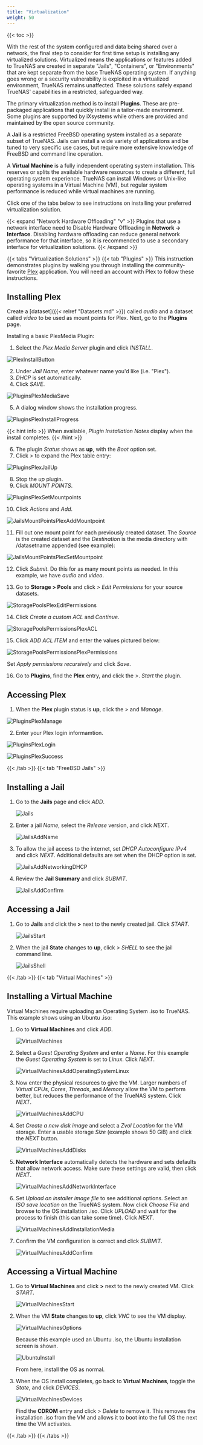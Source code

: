 ```yaml
---
title: "Virtualization"
weight: 50
---
```


{{< toc >}}

With the rest of the system configured and data being shared over a network, the final step to consider for first time setup is installing any virtualized solutions.
Virtualized means the applications or features added to TrueNAS are created in separate "Jails", "Containers", or "Environments" that are kept separate from the base TrueNAS operating system.
If anything goes wrong or a security vulnerability is exploited in a virtualized environment, TrueNAS remains unaffected.
These solutions safely expand TrueNAS' capabilities in a restricted, safeguarded way.

The primary virtualization method is to install **Plugins**.
These are pre-packaged applications that quickly install in a tailor-made environment.
Some plugins are supported by iXsystems while others are provided and maintained by the open source community.

A **Jail** is a restricted FreeBSD operating system installed as a separate subset of TrueNAS.
Jails can install a wide variety of applications and be tuned to very specific use cases, but require more extensive knowledge of FreeBSD and command line operation.

A **Virtual Machine** is a fully independent operating system installation.
This reserves or splits the available hardware resources to create a different, full operating system experience.
TrueNAS can install Windows or Unix-like operating systems in a Virtual Machine (VM), but regular system performance is reduced while virtual machines are running.

Click one of the tabs below to see instructions on installing your preferred virtualization solution.

{{< expand "Network Hardware Offloading" "v" >}}
Plugins that use a network interface need to Disable Hardware Offloading in **Network -> Interface**.
Disabling hardware offloading can reduce general network performance for that interface, so it is recommended to use a secondary interface for virtualization solutions.
{{< /expand >}}

{{< tabs "Virtualization Solutions" >}}
{{< tab "Plugins" >}}
This instruction demonstrates plugins by walking you through installing the community-favorite [Plex](https://www.plex.tv/) application.
You will need an account with Plex to follow these instructions.

## Installing Plex

Create a [dataset]({{< relref "Datasets.md" >}}) called *audio* and a dataset called *video* to be used as mount points for Plex.
Next, go to the **Plugins** page.

Installing a basic PlexMedia Plugin:

1. Select the *Plex Media Server* plugin and click *INSTALL*.

 ![PlexInstallButton](/images/CORE/12.0/PluginsPlexInstallButton.png "Finding the Plex Plugin")

2. Under *Jail Name*, enter whatever name you'd like (i.e. "Plex").
3. *DHCP* is set automatically.
4. Click *SAVE*.

 ![PluginsPlexMediaSave](/images/CORE/12.0/PluginsPlexMediaSave.png "Plex: Save the Jail Settings")

5. A dialog window shows the installation progress.

 ![PluginsPlexInstallProgress](/images/CORE/12.0/PluginsPlexInstallProgress.png "Plex: Installation Progress")

  {{< hint info >}}
  When available, *Plugin Installation Notes* display when the install completes.
  {{< /hint >}}

6. The plugin *Status* shows as **up**, with the *Boot* option set.
7. Click *>* to expand the Plex table entry:

 ![PluginsPlexJailUp](/images/CORE/12.0/PluginsPlexJailUp.png "Plex: up status")

8. Stop the *up* plugin.
9. Click *MOUNT POINTS*.

 ![PluginsPlexSetMountpoints](/images/CORE/12.0/PluginsPlexSetMountpoints.png "Plex: Setting Mount Points")

10. Click *Actions* and *Add*.

 ![JailsMountPointsPlexAddMountpoint](/images/CORE/12.0/JailsMountPointsPlexAddMountpoint.png "Plex: Adding a new Mount point")

11. Fill out one mount point for each previously created dataset. The *Source* is the created dataset and the *Destination* is the <file>media</file> directory with <file>/datasetname</file> appended (see example):

 ![JailsMountPointsPlexSetMountpoint](/images/CORE/12.0/JailsMountPointsPlexSetMountpoint.png "Plex: Setting the Mount point")

12. Click *Submit*. Do this for as many mount points as needed. In this example, we have *audio* and *video*.

13. Go to **Storage > Pools** and click <i class="fa fa-ellipsis-v" aria-hidden="true" title="Options"></i> *> Edit Permissions* for your source datasets.

 ![StoragePoolsPlexEditPermissions](/images/CORE/12.0/StoragePoolsPlexEditPermissions.png "Editing Dataset Permissions")

14. Click *Create a custom ACL* and *Continue*.

 ![StoragePoolsPermissionsPlexACL](/images/CORE/12.0/StoragePoolsPermissionsPlexACL.png "Plex Datasets: Custom ACL")

15. Click *ADD ACL ITEM* and enter the values pictured below:

 ![StoragePoolsPermissionsPlexPermissions](/images/CORE/12.0/StoragePoolsPermissionsPlexPermissions.png "Plex Datasets: Permissions")

  Set *Apply permissions recursively* and click *Save*.

16. Go to **Plugins**, find the **Plex** entry, and click the *>*. *Start* the plugin.

## Accessing Plex

1. When the **Plex** plugin status is **up**, click the *>* and *Manage*.
 
 ![PluginsPlexManage](/images/CORE/12.0/PluginsPlexManage.png "Plex Management")

2. Enter your Plex login informamtion.
 
 ![PluginsPlexLogin](/images/CORE/12.0/PluginsPlexLogin.png "Plex Interface Login")
  
 ![PluginsPlexSuccess](/images/CORE/12.0/PluginsPlexSuccess.png "Plex Login Success")

{{< /tab >}}
{{< tab "FreeBSD Jails" >}}

## Installing a Jail

1. Go to the **Jails** page and click *ADD*.

   ![Jails](/images/CORE/12.0/Jails.png "Adding a new Jail")

2. Enter a jail *Name*, select the *Release* version, and click *NEXT*.

   ![JailsAddName](/images/CORE/12.0/JailsAddName.png "Jail Creation: Name and Release")

3. To allow the jail access to the internet, set *DHCP Autoconfigure IPv4* and click *NEXT*.
   Additional defaults are set when the DHCP option is set.

   ![JailsAddNetworkingDHCP](/images/CORE/12.0/JailsAddNetworkingDHCP.png "Jail Creation: Default Internet Access")

4. Review the **Jail Summary** and click *SUBMIT*.

   ![JailsAddConfirm](/images/CORE/12.0/JailsAddConfirm.png "Jail Creation: Confirm Settings")

## Accessing a Jail

1. Go to **Jails** and click the **>** next to the newly created jail.
   Click *START*.

   ![JailsStart](/images/CORE/12.0/JailsStart.png "Starting a Jail")

2. When the jail **State** changes to **up**, click *> SHELL* to see the jail command line.

   ![JailsShell](/images/CORE/12.0/JailShell.png "Jail Shell")

{{< /tab >}}
{{< tab "Virtual Machines" >}}

## Installing a Virtual Machine

Virtual Machines require uploading an Operating System <file>.iso</file> to TrueNAS.
This example shows using an Ubuntu <file>.iso</file>:

1. Go to **Virtual Machines** and click *ADD*.

   ![VirtualMachines](/images/CORE/12.0/VirtualMachines.png "Adding a new VM")
   
2. Select a *Guest Operating System* and enter a *Name*.
   For this example the *Guest Operating System* is set to *Linux*.
   Click *NEXT*.

   ![VirtualMachinesAddOperatingSystemLinux](/images/CORE/12.0/VirtualMachinesAddOperatingSystemLinux.png "VM Creation: Operating System")

3. Now enter the physical resources to give the VM.
   Larger numbers of *Virtual CPUs*, *Cores*, *Threads*, and *Memory* allow the VM to perform better, but reduces the performance of the TrueNAS system.
   Click *NEXT*.

   ![VirtualMachinesAddCPU](/images/CORE/12.0/VirtualMachinesAddCPU.png "Allocating resources to the VM")
   
4. Set *Create a new disk image* and select a *Zvol Location* for the VM storage.
   Enter a usable storage *Size* (example shows 50 GiB) and click the *NEXT* button.

   ![VirtualMachinesAddDisks](/images/CORE/12.0/VirtualMachinesAddDisks.png "Choosing a VM hard drive")

5. **Network Interface** automatically detects the hardware and sets defaults that allow network access.
   Make sure these settings are valid, then click *NEXT*.

   ![VirtualMachinesAddNetworkInterface](/images/CORE/12.0/VirtualMachinesAddNetworkInterface.png "VM Network Settings")
   
6. Set *Upload an installer image file* to see additional options.
   Select an *ISO save location* on the TrueNAS system.
   Now click *Choose File* and browse to the OS installation <file>.iso</file>.
   Click *UPLOAD* and wait for the process to finish (this can take some time).
   Click *NEXT*.

   ![VirtualMachinesAddInstallationMedia](/images/CORE/12.0/VirtualMachinesAddInstallationMedia.png "Uploading the ISO file")

7. Confirm the VM configuration is correct and click *SUBMIT*.

   ![VirtualMachinesAddConfirm](/images/CORE/12.0/VirtualMachinesAddConfirm.png "Confirm the VM configuration")

## Accessing a Virtual Machine

1. Go to **Virtual Machines** and click **>** next to the newly created VM.
   Click *START*.

   ![VirtualMachinesStart](/images/CORE/12.0/VirtualMachinesStart.png "Starting a VM")
   
2. When the VM **State** changes to **up**, click *VNC* to see the VM display.

   ![VirtualMachinesOptions](/images/CORE/12.0/VirtualMachinesOptions.png "Launch VNC")

   Because this example used an Ubuntu <file>.iso</file>, the Ubuntu installation screen is shown.

   ![UbuntuInstall](/images/CORE/12.0/UbuntuInstall.png "Ubuntu Virtual Machine: Install")

   From here, install the OS as normal.

3. When the OS install completes, go back to **Virtual Machines**, toggle the *State*, and click *DEVICES*.

   ![VirtualMachinesDevices](/images/CORE/12.0/VirtualMachinesDevices.png "VM Devices")

   Find the **CDROM** entry and click <i class="fa fa-ellipsis-v" aria-hidden="true" title="Options"></i> > *Delete* to remove it.
   This removes the installation <file>.iso</file> from the VM and allows it to boot into the full OS the next time the VM activates.

{{< /tab >}}
{{< /tabs >}}
